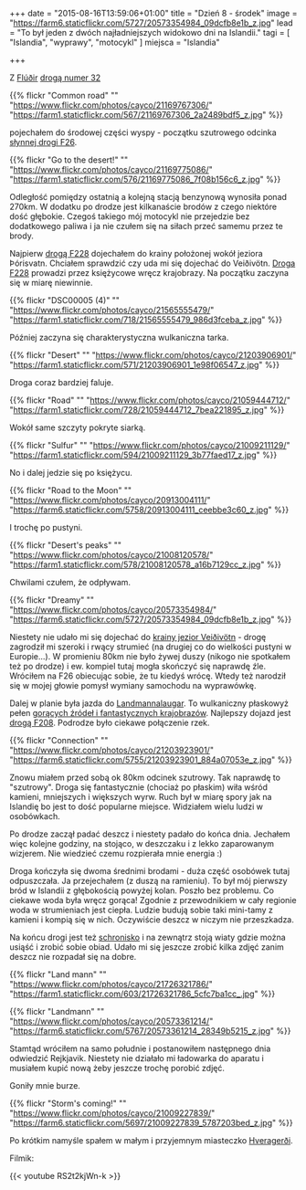 +++
date = "2015-08-16T13:59:06+01:00"
title = "Dzień 8 - środek"
image = "https://farm6.staticflickr.com/5727/20573354984_09dcfb8e1b_z.jpg"
lead = "To był jeden z dwóch najładniejszych widokowo dni na Islandii."
tagi = [ "Islandia", "wyprawy", "motocykl" ]
miejsca = "Islandia"

+++

Z [Flúðir](https://pl.wikipedia.org/wiki/Flúðir) [drogą numer 32](http://vegasja.vegagerdin.is/?xmin=378961&ymax=435900&xmax=553861&ymin=311640) 

{{% flickr "Common road"
           ""
           "https://www.flickr.com/photos/cayco/21169767306/"
           "https://farm1.staticflickr.com/567/21169767306_2a2489bdf5_z.jpg" %}}

pojechałem do środowej części wyspy - początku szutrowego odcinka [słynnej drogi F26](http://www.dangerousroads.org/europe/iceland/2734-sprengisandsleie-route-f26.html). 

{{% flickr "Go to the desert!"
           ""
           "https://www.flickr.com/photos/cayco/21169775086/"
           "https://farm1.staticflickr.com/576/21169775086_7f08b156c6_z.jpg" %}}


Odległość pomiędzy ostatnią a kolejną stacją benzynową wynosiła ponad 270km. W dodatku po drodze jest kilkanaście brodów z czego niektóre dość głębokie. Czegoś takiego mój motocykl nie przejedzie bez dodatkowego paliwa i ja nie czułem się na siłach przeć samemu przez te brody.

Najpierw [drogą F228](http://vegasja.vegagerdin.is/?xmin=378961&ymax=435900&xmax=553861&ymin=311640) dojechałem do krainy położonej wokół jeziora Þórisvatn. Chciałem sprawdzić czy uda mi się dojechać do Veiðivötn. [Droga F228](http://vegasja.vegagerdin.is/?xmin=378961&ymax=435900&xmax=553861&ymin=311640) prowadzi przez księżycowe wręcz krajobrazy. Na początku zaczyna się w miarę niewinnie.

{{% flickr "DSC00005 (4)"
           ""
           "https://www.flickr.com/photos/cayco/21565555479/"
           "https://farm1.staticflickr.com/718/21565555479_986d3fceba_z.jpg" %}}
           
           
Później zaczyna się charakterystyczna wulkaniczna tarka.

{{% flickr "Desert"
           ""
           "https://www.flickr.com/photos/cayco/21203906901/"
           "https://farm1.staticflickr.com/571/21203906901_1e98f06547_z.jpg" %}}

Droga coraz bardziej faluje.

{{% flickr "Road"
           ""
           "https://www.flickr.com/photos/cayco/21059444712/"
           "https://farm1.staticflickr.com/728/21059444712_7bea221895_z.jpg" %}}

Wokół same szczyty pokryte siarką.

{{% flickr "Sulfur"
           ""
           "https://www.flickr.com/photos/cayco/21009211129/"
           "https://farm1.staticflickr.com/594/21009211129_3b77faed17_z.jpg" %}}
           

No i dalej jedzie się po księżycu.

{{% flickr "Road to the Moon"
           ""
           "https://www.flickr.com/photos/cayco/20913004111/"
           "https://farm6.staticflickr.com/5758/20913004111_ceebbe3c60_z.jpg" %}}

I trochę po pustyni.

{{% flickr "Desert's peaks"
           ""
           "https://www.flickr.com/photos/cayco/21008120578/"
           "https://farm1.staticflickr.com/578/21008120578_a16b7129cc_z.jpg" %}}
           
Chwilami czułem, że odpływam.

{{% flickr "Dreamy"
           ""
           "https://www.flickr.com/photos/cayco/20573354984/"
           "https://farm6.staticflickr.com/5727/20573354984_09dcfb8e1b_z.jpg" %}}
           
Niestety nie udało mi się dojechać do [krainy jezior Veiðivötn](http://www.veidivotn.is) - drogę zagrodził mi szeroki i rwący strumieć (na drugiej co do wielkości pustyni w Europie...). W promieniu 80km nie było żywej duszy (nikogo nie spotkałem też po drodze) i ew. kompiel tutaj mogła skończyć się naprawdę źle. Wróciłem na F26 obiecując sobie, że tu kiedyś wrócę. Wtedy też narodził się w mojej głowie pomysł wymiany samochodu na wyprawówkę.

Dalej w planie była jazda do [Landmannalaugar](https://en.wikipedia.org/wiki/Landmannalaugar). To wulkaniczny płaskowyż pełen [gorących źródeł i fantastycznych krajobrazów](https://www.google.pl/search?q=Landmannalaugar&client=safari&rls=en&tbm=isch&tbo=u&source=univ&sa=X&ved=0ahUKEwimxqalztbJAhXm8HIKHYuJAqQQ7AkIKQ&biw=1440&bih=789). Najlepszy dojazd jest [drogą F208](https://www.google.pl/maps/place/Fjallabakslei%C3%B0+Nyr%C3%B0ri,+Islandia/@64.1097964,-19.2749977,10z/data=!4m2!3m1!1s0x48d1378962386b6d:0x63a1a3e6d9e258be). Podrodze było ciekawe połączenie rzek.

{{% flickr "Connection"
           ""
           "https://www.flickr.com/photos/cayco/21203923901/"
           "https://farm6.staticflickr.com/5755/21203923901_884a07053e_z.jpg" %}}
           
Znowu miałem przed sobą ok 80km odcinek szutrowy. Tak naprawdę to "szutrowy". Droga się fantastycznie (chociaż po płaskim) wiła wśród kamieni, mniejszych i większych wyrw. Ruch był w miarę spory jak na Islandię bo jest to dość popularne miejsce. Widziałem wielu ludzi w osobówkach.

Po drodze zaczął padać deszcz i niestety padało do końca dnia. Jechałem więc kolejne godziny, na stojąco, w deszczaku i z lekko zaparowanym wizjerem. Nie wiedzieć czemu rozpierała mnie energia :)

Droga kończyła się dwoma średnimi brodami - duża część osobówek tutaj odpuszczała. Ja przejechałem (z duszą na ramieniu). To był mój pierwszy bród w Islandii z głębokością powyżej kolan. Poszło bez problemu. Co ciekawe woda była wręcz gorąca! Zgodnie z przewodnikiem w cały regionie woda w strumieniach jest ciepła. Ludzie budują sobie taki mini-tamy z kamieni i kompią się w nich. Oczywiście deszcz w niczym nie przeszkadza.

Na końcu drogi jest też [schronisko](http://www.fi.is/en/home/) i na zewnątrz stoją wiaty gdzie można usiąść i zrobić sobie obiad. Udało mi się jeszcze zrobić kilka zdjęć zanim deszcz nie rozpadał się na dobre.

{{% flickr "Land mann"
           ""
           "https://www.flickr.com/photos/cayco/21726321786/"
           "https://farm1.staticflickr.com/603/21726321786_5cfc7ba1cc_.jpg" %}}
           
{{% flickr "Landmann"
           ""
           "https://www.flickr.com/photos/cayco/20573361214/"
           "https://farm6.staticflickr.com/5767/20573361214_28349b5215_z.jpg" %}}
           

Stamtąd wróciłem na samo południe i postanowiłem następnego dnia odwiedzić Rejkjavik. Niestety nie działało mi ładowarka do aparatu i musiałem kupić nową żeby jeszcze trochę porobić zdjęć. 

Goniły mnie burze.

{{% flickr "Storm's coming!"
           ""
           "https://www.flickr.com/photos/cayco/21009227839/"
           "https://farm6.staticflickr.com/5697/21009227839_5787203bed_z.jpg" %}}
           

Po krótkim namyśle spałem w małym i przyjemnym miasteczko [Hveragerði](https://pl.wikipedia.org/wiki/Hveragerði).

Filmik:

{{< youtube RS2t2kjWn-k  >}}